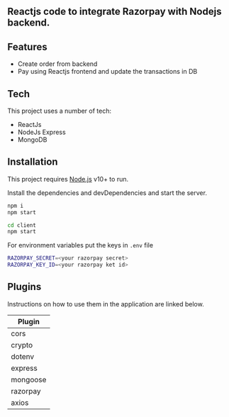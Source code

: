 ## Reactjs code to integrate Razorpay with Nodejs backend.

## Features
- Create order from backend
- Pay using Reactjs frontend and update the transactions in DB

## Tech

This project uses a number of tech:

- ReactJs
- NodeJs Express
- MongoDB

## Installation

This project requires [Node.js](https://nodejs.org/) v10+ to run.

Install the dependencies and devDependencies and start the server.

```sh
npm i
npm start

cd client
npm start
```

For environment variables put the keys in `.env` file

```sh
RAZORPAY_SECRET=<your razorpay secret>
RAZORPAY_KEY_ID=<your razorpay ket id>
```

## Plugins

Instructions on how to use them in the application are linked below.

| Plugin 
| ------ 
| cors | 
| crypto |
| dotenv |
| express |
| mongoose |
| razorpay |
| axios |
